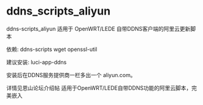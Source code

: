 # ddns_scripts_aliyun
ddns-scripts_aliyun
适用于 OpenWRT/LEDE 自带DDNS客户端的阿里云更新脚本

依赖: ddns-scripts wget openssl-util

建议安装: luci-app-ddns

安装后在DDNS服务提供商一栏多出一个 aliyun.com。

详情见恩山论坛介绍帖 适用于OpenWRT/LEDE自带DDNS功能的阿里云脚本，完美嵌入
